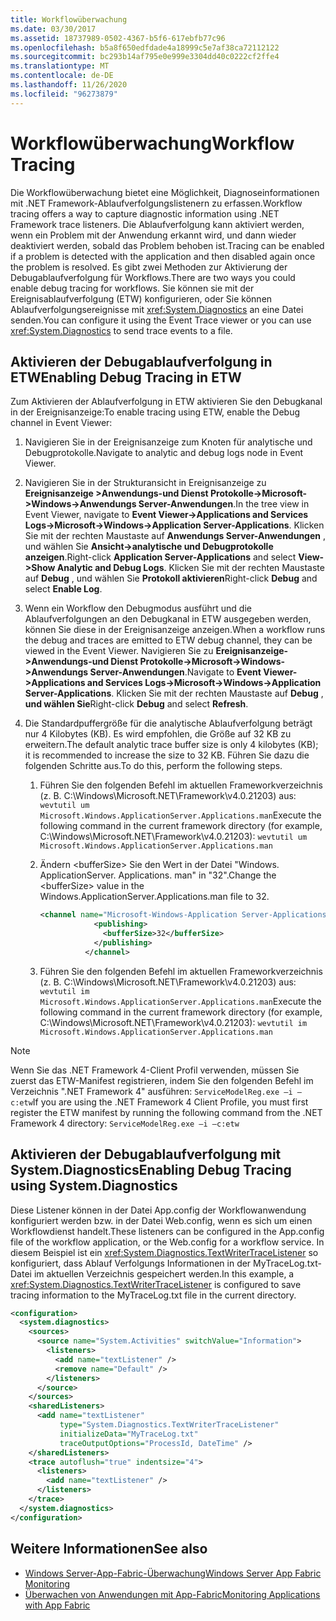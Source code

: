 ```yaml
---
title: Workflowüberwachung
ms.date: 03/30/2017
ms.assetid: 18737989-0502-4367-b5f6-617ebfb77c96
ms.openlocfilehash: b5a8f650edfdade4a18999c5e7af38ca72112122
ms.sourcegitcommit: bc293b14af795e0e999e3304dd40c0222cf2ffe4
ms.translationtype: MT
ms.contentlocale: de-DE
ms.lasthandoff: 11/26/2020
ms.locfileid: "96273879"
---
```

# <a name="workflow-tracing"></a><span data-ttu-id="7cf30-102">Workflowüberwachung</span><span class="sxs-lookup"><span data-stu-id="7cf30-102">Workflow Tracing</span></span>

<span data-ttu-id="7cf30-103">Die Workflowüberwachung bietet eine Möglichkeit, Diagnoseinformationen mit .NET Framework-Ablaufverfolgungslistenern zu erfassen.</span><span class="sxs-lookup"><span data-stu-id="7cf30-103">Workflow tracing offers a way to capture diagnostic information using .NET Framework trace listeners.</span></span> <span data-ttu-id="7cf30-104">Die Ablaufverfolgung kann aktiviert werden, wenn ein Problem mit der Anwendung erkannt wird, und dann wieder deaktiviert werden, sobald das Problem behoben ist.</span><span class="sxs-lookup"><span data-stu-id="7cf30-104">Tracing can be enabled if a problem is detected with the application and then disabled again once the problem is resolved.</span></span> <span data-ttu-id="7cf30-105">Es gibt zwei Methoden zur Aktivierung der Debugablaufverfolgung für Workflows.</span><span class="sxs-lookup"><span data-stu-id="7cf30-105">There are two ways you could enable debug tracing for workflows.</span></span> <span data-ttu-id="7cf30-106">Sie können sie mit der Ereignisablaufverfolgung (ETW) konfigurieren, oder Sie können Ablaufverfolgungsereignisse mit <xref:System.Diagnostics> an eine Datei senden.</span><span class="sxs-lookup"><span data-stu-id="7cf30-106">You can configure it using the Event Trace viewer or you can use <xref:System.Diagnostics> to send trace events to a file.</span></span>  
  
## <a name="enabling-debug-tracing-in-etw"></a><span data-ttu-id="7cf30-107">Aktivieren der Debugablaufverfolgung in ETW</span><span class="sxs-lookup"><span data-stu-id="7cf30-107">Enabling Debug Tracing in ETW</span></span>  

 <span data-ttu-id="7cf30-108">Zum Aktivieren der Ablaufverfolgung in ETW aktivieren Sie den Debugkanal in der Ereignisanzeige:</span><span class="sxs-lookup"><span data-stu-id="7cf30-108">To enable tracing using ETW, enable the Debug channel in Event Viewer:</span></span>  
  
1. <span data-ttu-id="7cf30-109">Navigieren Sie in der Ereignisanzeige zum Knoten für analytische und Debugprotokolle.</span><span class="sxs-lookup"><span data-stu-id="7cf30-109">Navigate to analytic and debug logs node in Event Viewer.</span></span>  
  
2. <span data-ttu-id="7cf30-110">Navigieren Sie in der Strukturansicht in Ereignisanzeige zu **Ereignisanzeige >Anwendungs-und Dienst Protokolle->Microsoft->Windows->Anwendungs Server-Anwendungen**.</span><span class="sxs-lookup"><span data-stu-id="7cf30-110">In the tree view in Event Viewer, navigate to **Event Viewer->Applications and Services Logs->Microsoft->Windows->Application Server-Applications**.</span></span> <span data-ttu-id="7cf30-111">Klicken Sie mit der rechten Maustaste auf **Anwendungs Server-Anwendungen** , und wählen Sie **Ansicht->analytische und Debugprotokolle anzeigen**.</span><span class="sxs-lookup"><span data-stu-id="7cf30-111">Right-click **Application Server-Applications** and select **View->Show Analytic and Debug Logs**.</span></span> <span data-ttu-id="7cf30-112">Klicken Sie mit der rechten Maustaste auf **Debug** , und wählen Sie **Protokoll aktivieren**</span><span class="sxs-lookup"><span data-stu-id="7cf30-112">Right-click **Debug** and select **Enable Log**.</span></span>  
  
3. <span data-ttu-id="7cf30-113">Wenn ein Workflow den Debugmodus ausführt und die Ablaufverfolgungen an den Debugkanal in ETW ausgegeben werden, können Sie diese in der Ereignisanzeige anzeigen.</span><span class="sxs-lookup"><span data-stu-id="7cf30-113">When a workflow runs the debug and traces are emitted to ETW debug channel, they can be viewed in the Event Viewer.</span></span> <span data-ttu-id="7cf30-114">Navigieren Sie zu **Ereignisanzeige->Anwendungs-und Dienst Protokolle->Microsoft->Windows->Anwendungs Server-Anwendungen**.</span><span class="sxs-lookup"><span data-stu-id="7cf30-114">Navigate to **Event Viewer->Applications and Services Logs->Microsoft->Windows->Application Server-Applications**.</span></span> <span data-ttu-id="7cf30-115">Klicken Sie mit der rechten Maustaste auf **Debug** , **und wählen Sie**</span><span class="sxs-lookup"><span data-stu-id="7cf30-115">Right-click **Debug** and select **Refresh**.</span></span>  
  
4. <span data-ttu-id="7cf30-116">Die Standardpuffergröße für die analytische Ablaufverfolgung beträgt nur 4 Kilobytes (KB). Es wird empfohlen, die Größe auf 32 KB zu erweitern.</span><span class="sxs-lookup"><span data-stu-id="7cf30-116">The default analytic trace buffer size is only 4 kilobytes (KB); it is recommended to increase the size to 32 KB.</span></span> <span data-ttu-id="7cf30-117">Führen Sie dazu die folgenden Schritte aus.</span><span class="sxs-lookup"><span data-stu-id="7cf30-117">To do this, perform the following steps.</span></span>  
  
    1. <span data-ttu-id="7cf30-118">Führen Sie den folgenden Befehl im aktuellen Frameworkverzeichnis (z. B. C:\Windows\Microsoft.NET\Framework\v4.0.21203) aus: `wevtutil um Microsoft.Windows.ApplicationServer.Applications.man`</span><span class="sxs-lookup"><span data-stu-id="7cf30-118">Execute the following command in the current framework directory (for example, C:\Windows\Microsoft.NET\Framework\v4.0.21203): `wevtutil um Microsoft.Windows.ApplicationServer.Applications.man`</span></span>  
  
    2. <span data-ttu-id="7cf30-119">Ändern \<bufferSize> Sie den Wert in der Datei "Windows. ApplicationServer. Applications. man" in "32".</span><span class="sxs-lookup"><span data-stu-id="7cf30-119">Change the \<bufferSize> value in the Windows.ApplicationServer.Applications.man file to 32.</span></span>  
  
        ```xml  
        <channel name="Microsoft-Windows-Application Server-Applications/Analytic" chid="ANALYTIC_CHANNEL" symbol="ANALYTIC_CHANNEL" type="Analytic" enabled="false" isolation="Application" message="$(string.MICROSOFT_WINDOWS_APPLICATIONSERVER_APPLICATIONS.channel.ANALYTIC_CHANNEL.message)" >  
                    <publishing>  
                      <bufferSize>32</bufferSize>  
                    </publishing>  
                  </channel>  
        ```  
  
    3. <span data-ttu-id="7cf30-120">Führen Sie den folgenden Befehl im aktuellen Frameworkverzeichnis (z. B. C:\Windows\Microsoft.NET\Framework\v4.0.21203) aus: `wevtutil im Microsoft.Windows.ApplicationServer.Applications.man`</span><span class="sxs-lookup"><span data-stu-id="7cf30-120">Execute the following command in the current framework directory (for example, C:\Windows\Microsoft.NET\Framework\v4.0.21203): `wevtutil im Microsoft.Windows.ApplicationServer.Applications.man`</span></span>  
  
> [!NOTE]
> <span data-ttu-id="7cf30-121">Wenn Sie das .NET Framework 4-Client Profil verwenden, müssen Sie zuerst das ETW-Manifest registrieren, indem Sie den folgenden Befehl im Verzeichnis ".NET Framework 4" ausführen: `ServiceModelReg.exe –i –c:etw`</span><span class="sxs-lookup"><span data-stu-id="7cf30-121">If you are using the .NET Framework 4 Client Profile, you must first register the ETW manifest by running the following command from the .NET Framework 4 directory: `ServiceModelReg.exe –i –c:etw`</span></span>  
  
## <a name="enabling-debug-tracing-using-systemdiagnostics"></a><span data-ttu-id="7cf30-122">Aktivieren der Debugablaufverfolgung mit System.Diagnostics</span><span class="sxs-lookup"><span data-stu-id="7cf30-122">Enabling Debug Tracing using System.Diagnostics</span></span>  

 <span data-ttu-id="7cf30-123">Diese Listener können in der Datei App.config der Workflowanwendung konfiguriert werden bzw. in der Datei Web.config, wenn es sich um einen Workflowdienst handelt.</span><span class="sxs-lookup"><span data-stu-id="7cf30-123">These listeners can be configured in the App.config file of the workflow application, or the Web.config for a workflow service.</span></span> <span data-ttu-id="7cf30-124">In diesem Beispiel ist ein <xref:System.Diagnostics.TextWriterTraceListener> so konfiguriert, dass Ablauf Verfolgungs Informationen in der MyTraceLog.txt-Datei im aktuellen Verzeichnis gespeichert werden.</span><span class="sxs-lookup"><span data-stu-id="7cf30-124">In this example, a <xref:System.Diagnostics.TextWriterTraceListener> is configured to save tracing information to the MyTraceLog.txt file in the current directory.</span></span>  
  
```xml  
<configuration>  
  <system.diagnostics>  
    <sources>  
      <source name="System.Activities" switchValue="Information">  
        <listeners>  
          <add name="textListener" />  
          <remove name="Default" />  
        </listeners>  
      </source>  
    </sources>  
    <sharedListeners>  
      <add name="textListener"  
           type="System.Diagnostics.TextWriterTraceListener"  
           initializeData="MyTraceLog.txt"  
           traceOutputOptions="ProcessId, DateTime" />  
    </sharedListeners>  
    <trace autoflush="true" indentsize="4">  
      <listeners>  
        <add name="textListener" />  
      </listeners>  
    </trace>  
  </system.diagnostics>  
</configuration>  
```  
  
## <a name="see-also"></a><span data-ttu-id="7cf30-125">Weitere Informationen</span><span class="sxs-lookup"><span data-stu-id="7cf30-125">See also</span></span>

- <span data-ttu-id="7cf30-126">[Windows Server-App-Fabric-Überwachung](/previous-versions/appfabric/ee677251(v=azure.10))</span><span class="sxs-lookup"><span data-stu-id="7cf30-126">[Windows Server App Fabric Monitoring](/previous-versions/appfabric/ee677251(v=azure.10))</span></span>
- <span data-ttu-id="7cf30-127">[Überwachen von Anwendungen mit App-Fabric](/previous-versions/appfabric/ee677276(v=azure.10))</span><span class="sxs-lookup"><span data-stu-id="7cf30-127">[Monitoring Applications with App Fabric](/previous-versions/appfabric/ee677276(v=azure.10))</span></span>
